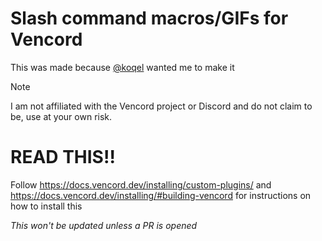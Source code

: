 # Slash command macros/GIFs for Vencord

This was made because [@koqel](https://github.com/koqel) wanted me to make it


> [!NOTE]
> I am not affiliated with the Vencord project or Discord and do not claim to be, use at your own risk.


# READ THIS!!
Follow https://docs.vencord.dev/installing/custom-plugins/ and https://docs.vencord.dev/installing/#building-vencord for instructions on how to install this

*This won't be updated unless a PR is opened*
